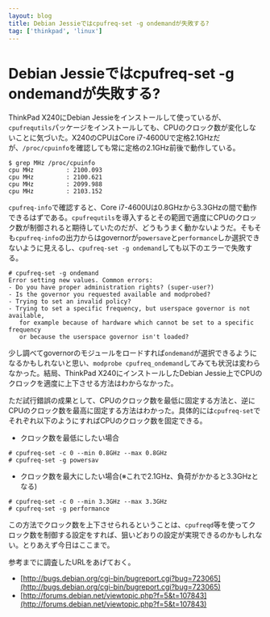 ```yaml
---
layout: blog
title: Debian Jessieではcpufreq-set -g ondemandが失敗する?
tag: ['thinkpad', 'linux']
---
```


# Debian Jessieではcpufreq-set -g ondemandが失敗する?

ThinkPad X240にDebian Jessieをインストールして使っているが、`cpufrequtils`パッケージをインストールしても、CPUのクロック数が変化しないことに気づいた。X240のCPUはCore i7-4600Uで定格2.1GHzだが、`/proc/cpuinfo`を確認しても常に定格の2.1GHz前後で動作している。

~~~~
$ grep MHz /proc/cpuinfo
cpu MHz         : 2100.093
cpu MHz         : 2100.621
cpu MHz         : 2099.988
cpu MHz         : 2103.152
~~~~

`cpufreq-info`で確認すると、Core i7-4600Uは0.8GHzから3.3GHzの間で動作できるはずである。`cpufrequtils`を導入するとその範囲で適度にCPUのクロック数が制御されると期待していたのだが、どうもうまく動かないようだ。そもそも`cpufreq-info`の出力からはgovernorが`powersave`と`performance`しか選択できないように見えるし、`cpufreq-set -g ondemand`しても以下のエラーで失敗する。

~~~~
# cpufreq-set -g ondemand
Error setting new values. Common errors:
- Do you have proper administration rights? (super-user?)
- Is the governor you requested available and modprobed?
- Trying to set an invalid policy?
- Trying to set a specific frequency, but userspace governor is not available,
   for example because of hardware which cannot be set to a specific frequency
   or because the userspace governor isn't loaded?
~~~~

少し調べてgovernorのモジュールをロードすれば`ondemand`が選択できるようになるかもしれないと思い、`modprobe cpufreq_ondemand`してみても状況は変わらなかった。結局、ThinkPad X240にインストールしたDebian Jessie上でCPUのクロックを適度に上下させる方法はわからなかった。

ただ試行錯誤の成果として、CPUのクロック数を最低に固定する方法と、逆にCPUのクロック数を最高に固定する方法はわかった。具体的には`cpufreq-set`でそれぞれ以下のようにすればCPUのクロック数を固定できる。

- クロック数を最低にしたい場合

~~~~
# cpufreq-set -c 0 --min 0.8GHz --max 0.8GHz
# cpufreq-set -g powersav
~~~~

- クロック数を最大にしたい場合(※これで2.1GHz、負荷がかかると3.3GHzとなる)

~~~~
# cpufreq-set -c 0 --min 3.3GHz --max 3.3GHz
# cpufreq-set -g performance
~~~~

この方法でクロック数を上下させられるということは、`cpufreqd`等を使ってクロック数を制御する設定をすれば、狙いどおりの設定が実現できるのかもしれない。とりあえず今日はここまで。

参考までに調査したURLをあげておく。

- [http://bugs.debian.org/cgi-bin/bugreport.cgi?bug=723065](http://bugs.debian.org/cgi-bin/bugreport.cgi?bug=723065)
- [http://forums.debian.net/viewtopic.php?f=5&t=107843](http://forums.debian.net/viewtopic.php?f=5&t=107843)
